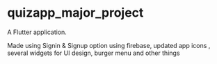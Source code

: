 # quizapp_major_project

A Flutter application.


Made using Signin & Signup option using firebase, updated app icons , several widgets for UI design, burger menu and other things